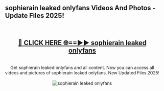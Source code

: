 <h2>sophierain leaked onlyfans Videos And Photos - Update Files 2025!</h2>
<br>
<div align="center">
<h2><a href="https://top-ai-tools.click/QrbHav" rel="nofollow">🔴 CLICK HERE 🌐==►► sophierain leaked onlyfans</a></h2>
<br>
Get sophierain leaked onlyfans and all content. Now you can access all videos and pictures of sophierain leaked onlyfans. New Updated Files 2025!
<br>
<br>
<a href="https://top-ai-tools.click/QrbHav" rel="nofollow" data-target="animated-image.originalLink"><img src="https://i.ibb.co.com/WyWwxjT/player-gif2.gif" alt="sophierain leaked onlyfans" style="max-width: 100%; display: inline-block;" data-target="animated-image.originalImage"></a>
</div>
<br>